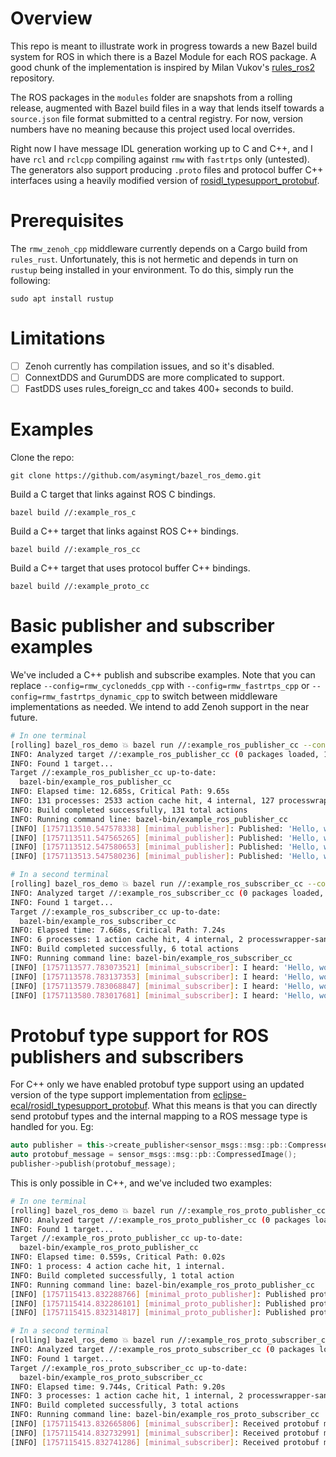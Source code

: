 # Overview

This repo is meant to illustrate work in progress towards a new Bazel build system for ROS in which there is a Bazel Module for each ROS package. A good chunk of the implementation is inspired by Milan Vukov's [rules_ros2](https://github.com/mvukov/rules_ros2) repository.

The ROS packages in the `modules` folder are snapshots from a rolling release, augmented with Bazel build files in a way that lends itself towards a `source.json` file format submitted to a central registry. For now, version numbers have no meaning because this project used local overrides.

Right now I have message IDL generation working up to C and C++, and I have `rcl` and `rclcpp` compiling against `rmw` with `fastrtps` only (untested). The generators also support producing `.proto` files and protocol buffer C++ interfaces using a heavily modified version of [rosidl_typesupport_protobuf](https://github.com/eclipse-ecal/rosidl_typesupport_protobuf).

# Prerequisites

The `rmw_zenoh_cpp` middleware currently depends on a Cargo build from `rules_rust`. Unfortunately, this is not hermetic and depends in turn on `rustup` being installed in your environment. To do this, simply run the following:

```
sudo apt install rustup
```

# Limitations

- [ ] Zenoh currently has compilation issues, and so it's disabled.
- [ ] ConnextDDS and GurumDDS are more complicated to support.
- [ ] FastDDS uses rules_foreign_cc and takes 400+ seconds to build.

# Examples

Clone the repo:

```
git clone https://github.com/asymingt/bazel_ros_demo.git
```

Build a C target that links against ROS C bindings.

```
bazel build //:example_ros_c
```

Build a C++ target that links against ROS C++ bindings.

```
bazel build //:example_ros_cc
```

Build a C++ target that uses protocol buffer C++ bindings.

```
bazel build //:example_proto_cc
```

# Basic publisher and subscriber examples

We've included a C++ publish and subscribe examples. Note that you can replace `--config=rmw_cyclonedds_cpp` with `--config=rmw_fastrtps_cpp` or `--config=rmw_fastrtps_dynamic_cpp` to switch between middleware implementations as needed. We intend to add Zenoh support in the near future.

```sh
# In one terminal
[rolling] bazel_ros_demo 💥 bazel run //:example_ros_publisher_cc --config=rmw_cyclonedds_cpp
INFO: Analyzed target //:example_ros_publisher_cc (0 packages loaded, 16770 targets configured).
INFO: Found 1 target...
Target //:example_ros_publisher_cc up-to-date:
  bazel-bin/example_ros_publisher_cc
INFO: Elapsed time: 12.685s, Critical Path: 9.65s
INFO: 131 processes: 2533 action cache hit, 4 internal, 127 processwrapper-sandbox.
INFO: Build completed successfully, 131 total actions
INFO: Running command line: bazel-bin/example_ros_publisher_cc
[INFO] [1757113510.547578338] [minimal_publisher]: Published: 'Hello, world! from C++ 0'
[INFO] [1757113511.547565265] [minimal_publisher]: Published: 'Hello, world! from C++ 1'
[INFO] [1757113512.547580653] [minimal_publisher]: Published: 'Hello, world! from C++ 2'
[INFO] [1757113513.547580236] [minimal_publisher]: Published: 'Hello, world! from C++ 3'

# In a second terminal
[rolling] bazel_ros_demo 💥 bazel run //:example_ros_subscriber_cc --config=rmw_cyclonedds_cpp
INFO: Analyzed target //:example_ros_subscriber_cc (0 packages loaded, 2 targets configured).
INFO: Found 1 target...
Target //:example_ros_subscriber_cc up-to-date:
  bazel-bin/example_ros_subscriber_cc
INFO: Elapsed time: 7.668s, Critical Path: 7.24s
INFO: 6 processes: 1 action cache hit, 4 internal, 2 processwrapper-sandbox.
INFO: Build completed successfully, 6 total actions
INFO: Running command line: bazel-bin/example_ros_subscriber_cc
[INFO] [1757113577.783073521] [minimal_subscriber]: I heard: 'Hello, world! from C++ 11'
[INFO] [1757113578.783137353] [minimal_subscriber]: I heard: 'Hello, world! from C++ 12'
[INFO] [1757113579.783068847] [minimal_subscriber]: I heard: 'Hello, world! from C++ 13'
[INFO] [1757113580.783017681] [minimal_subscriber]: I heard: 'Hello, world! from C++ 14'
```

# Protobuf type support for ROS publishers and subscribers

For C++ only we have enabled protobuf type support using an updated version of the type support implementation from [eclipse-ecal/rosidl_typesupport_protobuf](https://github.com/eclipse-ecal/rosidl_typesupport_protobuf). What this means is that you can directly send protobuf types and the internal mapping to a ROS message type is handled for you. Eg:

```c++
auto publisher = this->create_publisher<sensor_msgs::msg::pb::CompressedImage>("topic", 10);
auto protobuf_message = sensor_msgs::msg::pb::CompressedImage();
publisher->publish(protobuf_message);
```

This is only possible in C++, and we've included two examples:

```sh
# In one terminal
[rolling] bazel_ros_demo 💥 bazel run //:example_ros_proto_publisher_cc --config=rmw_cyclonedds_cpp
INFO: Analyzed target //:example_ros_proto_publisher_cc (0 packages loaded, 0 targets configured).
INFO: Found 1 target...
Target //:example_ros_proto_publisher_cc up-to-date:
  bazel-bin/example_ros_proto_publisher_cc
INFO: Elapsed time: 0.559s, Critical Path: 0.02s
INFO: 1 process: 4 action cache hit, 1 internal.
INFO: Build completed successfully, 1 total action
INFO: Running command line: bazel-bin/example_ros_proto_publisher_cc
[INFO] [1757115413.832288766] [minimal_proto_publisher]: Published protbuf message
[INFO] [1757115414.832286101] [minimal_proto_publisher]: Published protbuf message
[INFO] [1757115415.832314817] [minimal_proto_publisher]: Published protbuf message

# In a second terminal
[rolling] bazel_ros_demo 💥 bazel run //:example_ros_proto_subscriber_cc --config=rmw_cyclonedds_cpp
INFO: Analyzed target //:example_ros_proto_subscriber_cc (0 packages loaded, 0 targets configured).
INFO: Found 1 target...
Target //:example_ros_proto_subscriber_cc up-to-date:
  bazel-bin/example_ros_proto_subscriber_cc
INFO: Elapsed time: 9.744s, Critical Path: 9.20s
INFO: 3 processes: 1 action cache hit, 1 internal, 2 processwrapper-sandbox.
INFO: Build completed successfully, 3 total actions
INFO: Running command line: bazel-bin/example_ros_proto_subscriber_cc
[INFO] [1757115413.832665806] [minimal_subscriber]: Received protobuf message
[INFO] [1757115414.832732991] [minimal_subscriber]: Received protobuf message
[INFO] [1757115415.832741286] [minimal_subscriber]: Received protobuf message
```